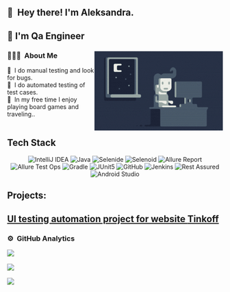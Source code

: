  ## 👋 &nbsp;Hey there! I'm Aleksandra.
 ## 💾 I'm Qa Engineer

### 👨🏻‍💻 &nbsp;About Me <img alt="Night Coding" src="https://raw.githubusercontent.com/AVS1508/AVS1508/master/assets/Night-Coding.gif" align="right"/>


🐛 &nbsp;I do manual testing and look for bugs. \
💾 &nbsp;I do automated testing of test cases. \
👾 &nbsp;In my free time I enjoy playing board games and traveling.. \
 &nbsp;


 

                      
                     

 ## Tech Stack
 <p align="center">
<img width="7%" title="IntelliJ IDEA" src="icon/Idea.svg">
<img width="7%" title="Java" src="icon/Java.svg">
<img width="7%" title="Selenide" src="icon/Selenide.svg">
<img width="7%" title="Selenoid" src="icon/Selenoid.svg">
<img width="7%" title="Allure Report" src="icon/Allure.svg">
<img width="7%" title="Allure Test Ops" src="icon/Allure_TO.svg">
<img width="7%" title="Gradle" src="icon/Gradle.svg">
<img width="7%" title="JUnit5" src="icon/Junit5.svg">
<img width="7%" title="GitHub" src="icon/GitHub.svg">
<img width="7%" title="Jenkins" src="icon/Jenkins.svg">
<img width="7%" title="Rest Assured" src="icon/RestAssured.svg">
<img width="7%" title="Android Studio" src="icon/androidstudio.svg">
</p>

## Projects:
## <a target="_blank" href="[https://github.com/Hlammaster/steam_ui_project](https://github.com/AleksandraMenskaya/TinkoffTestUI.git)"> UI testing automation project for website [Tinkoff](https://www.tinkoff.ru) 




### ⚙️ &nbsp;GitHub Analytics
![](https://github-profile-summary-cards.vercel.app/api/cards/profile-details?username=daniilshat&theme=solarized_dark)

![](https://github-profile-summary-cards.vercel.app/api/cards/most-commit-language?username=daniilshat&theme=solarized_dark)

![](https://github-profile-summary-cards.vercel.app/api/cards/stats?username=daniilshat&theme=solarized_dark)
